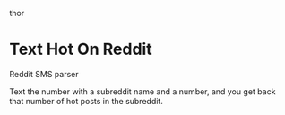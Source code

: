 thor

Text
Hot
On
Reddit
====
Reddit SMS parser

Text the number with a subreddit name and a number, and you get back that number of hot posts in the subreddit.
